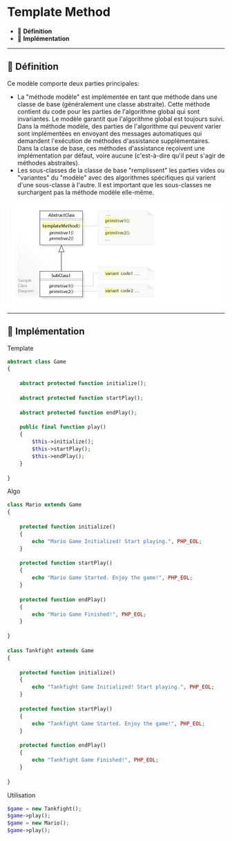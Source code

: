 # Template Method

*  🔖 **Définition**
*  🔖 **Implémentation**

___

## 📑 Définition

Ce modèle comporte deux parties principales:

* La "méthode modèle" est implémentée en tant que méthode dans une classe de base (généralement une classe abstraite). Cette méthode contient du code pour les parties de l'algorithme global qui sont invariantes. Le modèle garantit que l'algorithme global est toujours suivi. Dans la méthode modèle, des parties de l'algorithme qui peuvent varier sont implémentées en envoyant des messages automatiques qui demandent l'exécution de méthodes d'assistance supplémentaires. Dans la classe de base, ces méthodes d'assistance reçoivent une implémentation par défaut, voire aucune (c'est-à-dire qu'il peut s'agir de méthodes abstraites).
* Les sous-classes de la classe de base "remplissent" les parties vides ou "variantes" du "modèle" avec des algorithmes spécifiques qui varient d'une sous-classe à l'autre. Il est important que les sous-classes ne surchargent pas la méthode modèle elle-même.

![image](https://raw.githubusercontent.com/seeren-training/Design-Pattern/master/wiki/resources/Template-method.jpg)

___

## 📑 Implémentation

Template

```php
abstract class Game
{

    abstract protected function initialize();

    abstract protected function startPlay();

    abstract protected function endPlay();

    public final function play()
    {
        $this->initialize();
        $this->startPlay();
        $this->endPlay();
    }

}
```

Algo

```php
class Mario extends Game
{

    protected function initialize()
    {
        echo "Mario Game Initialized! Start playing.", PHP_EOL;
    }

    protected function startPlay()
    {
        echo "Mario Game Started. Enjoy the game!", PHP_EOL;
    }

    protected function endPlay()
    {
        echo "Mario Game Finished!", PHP_EOL;
    }

}

class Tankfight extends Game
{

    protected function initialize()
    {
        echo "Tankfight Game Initialized! Start playing.", PHP_EOL;
    }

    protected function startPlay()
    {
        echo "Tankfight Game Started. Enjoy the game!", PHP_EOL;
    }

    protected function endPlay()
    {
        echo "Tankfight Game Finished!", PHP_EOL;
    }

}
```

Utilisation

```php
$game = new Tankfight();
$game->play();
$game = new Mario();
$game->play();
```
